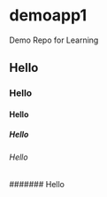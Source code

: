 # demoapp1
Demo Repo for Learning

## Hello
### Hello
#### Hello
##### Hello
###### Hello
####### Hello

